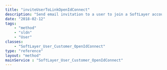 ```yaml
---
title: "inviteUserToLinkOpenIdConnect"
description: "Send email invitation to a user to join a SoftLayer account and authenticate with OpenIdConnect. Throws an exception on error. "
date: "2018-02-12"
tags:
    - "method"
    - "sldn"
    - "User"
classes:
    - "SoftLayer_User_Customer_OpenIdConnect"
type: "reference"
layout: "method"
mainService : "SoftLayer_User_Customer_OpenIdConnect"
---
```

